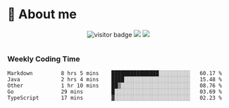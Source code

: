 <!-- ![](https://youpai.roccoshi.top/img/20200804214216.png) -->

# 🧐 About me
 
<p align="center">
<img src="https://visitor-badge.laobi.icu/badge?page_id=Lincest.Lincest&title=hits" alt="visitor badge"/>
<a href="mailto:imroccoshi@gmail.com"><img src="https://img.shields.io/badge/gmail-imroccoshi%40gmail.com-red"></a>
<a href="https://blog.roccoshi.top"><img src="https://img.shields.io/badge/blog-roccoshi-green"></a>
</p>

<div align="center">
  <img src="https://github-readme-stats.vercel.app/api?username=Lincest&show_icons=true&count_private=true&show_owner=true" alt="">
   <!-- <img src="https://github-readme-stats.vercel.app/api/wakatime?username=Moreality&v=2" alt=""/> -->
</div>

### Weekly Coding Time

<!--START_SECTION:waka-->

```text
Markdown         8 hrs 5 mins    ███████████████░░░░░░░░░░   60.17 %
Java             2 hrs 4 mins    ████░░░░░░░░░░░░░░░░░░░░░   15.48 %
Other            1 hr 10 mins    ██▒░░░░░░░░░░░░░░░░░░░░░░   08.76 %
Go               29 mins         █░░░░░░░░░░░░░░░░░░░░░░░░   03.69 %
TypeScript       17 mins         ▓░░░░░░░░░░░░░░░░░░░░░░░░   02.23 %
```

<!--END_SECTION:waka-->


